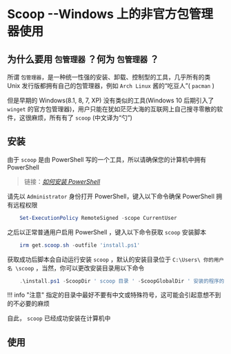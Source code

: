 # Scoop --Windows 上的非官方包管理器使用

## 为什么要用 `包管理器` ？何为 `包管理器` ？

所谓 `包管理器`，是一种统一性强的安装、卸载、控制型的工具，几乎所有的类 Unix 发行版都拥有自己的包管理器，例如 `Arch Linux` 酱的“吃豆人”( `pacman` )

但是早期的 Windows(8.1, 8, 7, XP) 没有类似的工具(Windows 10 后期引入了 `winget` 的官方包管理器)，用户只能在犹如茫茫大海的互联网上自己搜寻零散的软件，这很麻烦，所有有了 `scoop` (中文译为“勺”)

## 安装

由于 `scoop` 是由 PowerShell 写的一个工具，所以请确保您的计算机中拥有 PowerShell

> 链接：[*如何安装 PowerShell*](https://learn.microsoft.com/zh-cn/powershell/scripting/install/installing-powershell-on-windows?view=powershell-7.4)

请先以 `Administrator` 身份打开 PowerShell，键入以下命令确保 PowerShell 拥有远程权限

```powershell
    Set-ExecutionPolicy RemoteSigned -scope CurrentUser
```

之后以正常普通用户启用 PowerShell ，键入以下命令获取 `scoop` 安装脚本

```powershell
    irm get.scoop.sh -outfile 'install.ps1'
```

获取成功后脚本会自动运行安装 `scoop` ，默认的安装目录位于 `C:\Users\ 你的用户名 \scoop` ，当然，你可以更改安装目录用以下命令

```powershell
    .\install.ps1 -ScoopDir ' scoop 目录 ' -ScoopGlobalDir ' 安装的程序的目录 ' -NoProxy
```

!!! info "注意"
    指定的目录中最好不要有中文或特殊符号，这可能会引起意想不到的不必要的麻烦

自此， `scoop` 已经成功安装在计算机中

## 使用
